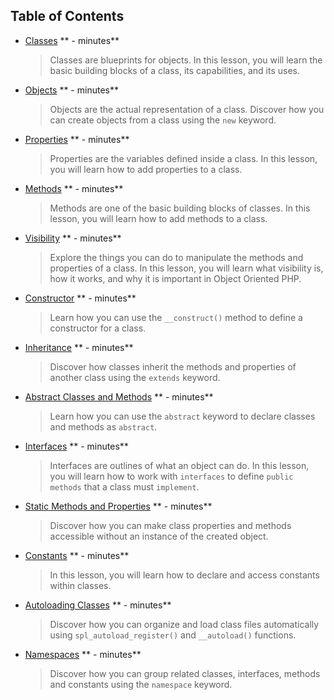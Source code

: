 ## Table of Contents

* [Classes](content/Classes/Classes.q.md) ** -  minutes**
    > Classes are blueprints for objects. In this lesson, you will learn the basic building blocks of a class, its capabilities, and its uses.  

* [Objects](content/Objects/Objects.q.md) ** -  minutes**
    > Objects are the actual representation of a class. Discover how you can create objects from a class using the `new` keyword.

* [Properties](content/Properties/Properties.q.md) ** -  minutes**
    > Properties are the variables defined inside a class. In this lesson, you will learn how to add properties to a class. 

* [Methods](content/Methods/Methods.q.md) ** -  minutes**
    > Methods are one of the basic building blocks of classes. In this lesson, you will learn how to add methods to a class. 

* [Visibility](content/Visibility/Visibility.q.md) ** -  minutes**
    > Explore the things you can do to manipulate the methods and properties of a class. In this lesson, you will learn what visibility is, how it works, and why it is important in Object Oriented PHP.

* [Constructor](content/Constructor/Constructor.q.md) ** -  minutes**
    > Learn how you can use the `__construct()` method to define a constructor for a class.

* [Inheritance](content/Inheritance/Inheritance.q.md) ** -  minutes**
    > Discover how classes inherit the methods and properties of another class using the `extends` keyword.

* [Abstract Classes and Methods](content/AbstractClassesAndMethods/AbstractClassesAndMethods.q.md) ** -  minutes**
    > Learn how you can use the `abstract` keyword to declare classes and methods as `abstract`.

* [Interfaces](content/Interfaces/Interfaces.q.md) ** -  minutes**
    > Interfaces are outlines of what an object can do. In this lesson, you will learn how to work with `interfaces` to define `public methods` that a class must `implement`.

* [Static Methods and Properties](content/StaticMethodsAndProperties/StaticMethodsAndProperties.q.md) ** -  minutes**
    > Discover how you can make class properties and methods accessible without an instance of the created object. 

* [Constants](content/Constants/Constants.q.md) ** -  minutes**
    > In this lesson, you will learn how to declare and access constants within classes.

* [Autoloading Classes](content/AutoloadingClasses/AutoloadingClasses.q.md) ** -  minutes**
    > Discover how you can organize and load class files automatically using `spl_autoload_register()` and `__autoload()` functions.

* [Namespaces](content/Namespaces/Namespaces.q.md) ** -  minutes**
    > Discover how you can group related classes, interfaces, methods and constants using the `namespace` keyword.